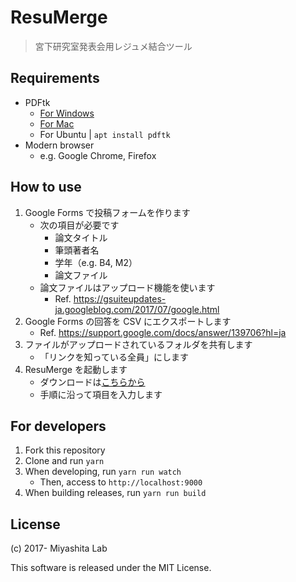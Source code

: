 # ResuMerge

> 宮下研究室発表会用レジュメ結合ツール

## Requirements

- PDFtk
  - [For Windows](https://www.pdflabs.com/tools/pdftk-the-pdf-toolkit/pdftk_server-2.02-win-setup.exe)
  - [For Mac](https://www.pdflabs.com/tools/pdftk-the-pdf-toolkit/pdftk_server-2.02-mac_osx-10.11-setup.pkg)
  - For Ubuntu | `apt install pdftk`
- Modern browser
  - e.g. Google Chrome, Firefox

## How to use

1. Google Forms で投稿フォームを作ります
    - 次の項目が必要です
      - 論文タイトル
      - 筆頭著者名
      - 学年（e.g. B4, M2）
      - 論文ファイル
    - 論文ファイルはアップロード機能を使います
      - Ref. https://gsuiteupdates-ja.googleblog.com/2017/07/google.html
2. Google Forms の回答を CSV にエクスポートします
    - Ref. https://support.google.com/docs/answer/139706?hl=ja
3. ファイルがアップロードされているフォルダを共有します
    - 「リンクを知っている全員」にします
4. ResuMerge を起動します
    - ダウンロードは[こちらから](https://github.com/MiyashitaLab/ResuMerge/releases)
    - 手順に沿って項目を入力します

## For developers

1. Fork this repository
2. Clone and run `yarn`
3. When developing, run `yarn run watch`
    - Then, access to `http://localhost:9000`
4. When building releases, run `yarn run build`

## License
(c) 2017- Miyashita Lab

This software is released under the MIT License.
